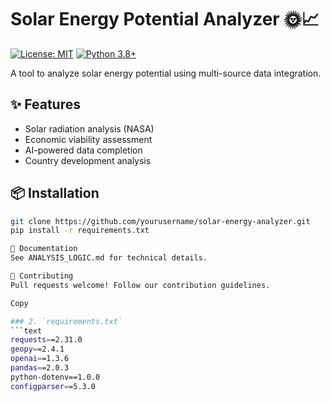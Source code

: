 # Solar Energy Potential Analyzer 🌞📈

[![License: MIT](https://img.shields.io/badge/License-MIT-yellow.svg)](https://opensource.org/licenses/MIT)
[![Python 3.8+](https://img.shields.io/badge/Python-3.8%2B-blue.svg)](https://www.python.org/)

A tool to analyze solar energy potential using multi-source data integration.

## ✨ Features
- Solar radiation analysis (NASA)
- Economic viability assessment
- AI-powered data completion
- Country development analysis

## 📦 Installation
```bash
git clone https://github.com/yourusername/solar-energy-analyzer.git
pip install -r requirements.txt

📄 Documentation
See ANALYSIS_LOGIC.md for technical details.

🤝 Contributing
Pull requests welcome! Follow our contribution guidelines.

Copy

### 2. `requirements.txt`
```text
requests==2.31.0
geopy==2.4.1
openai==1.3.6
pandas==2.0.3
python-dotenv==1.0.0
configparser==5.3.0
